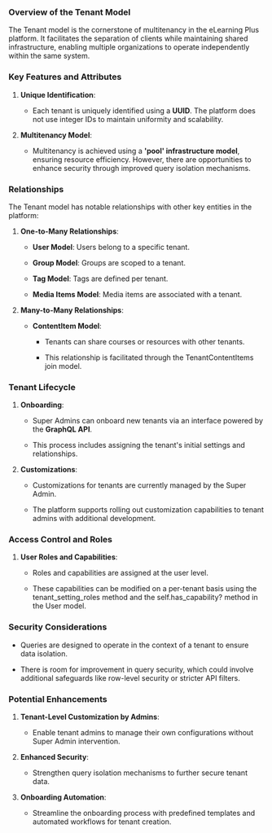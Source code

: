 ### **Overview of the Tenant Model**

The Tenant model is the cornerstone of multitenancy in the eLearning Plus platform. It facilitates the separation of clients while maintaining shared infrastructure, enabling multiple organizations to operate independently within the same system.

### **Key Features and Attributes**

1.  **Unique Identification**:
    
    *   Each tenant is uniquely identified using a **UUID**. The platform does not use integer IDs to maintain uniformity and scalability.
        
2.  **Multitenancy Model**:
    
    *   Multitenancy is achieved using a **'pool' infrastructure model**, ensuring resource efficiency. However, there are opportunities to enhance security through improved query isolation mechanisms.
        

### **Relationships**

The Tenant model has notable relationships with other key entities in the platform:

1.  **One-to-Many Relationships**:
    
    *   **User Model**: Users belong to a specific tenant.
        
    *   **Group Model**: Groups are scoped to a tenant.
        
    *   **Tag Model**: Tags are defined per tenant.
        
    *   **Media Items Model**: Media items are associated with a tenant.
        
2.  **Many-to-Many Relationships**:
    
    *   **ContentItem Model**:
        
        *   Tenants can share courses or resources with other tenants.
            
        *   This relationship is facilitated through the TenantContentItems join model.
            

### **Tenant Lifecycle**

1.  **Onboarding**:
    
    *   Super Admins can onboard new tenants via an interface powered by the **GraphQL API**.
        
    *   This process includes assigning the tenant's initial settings and relationships.
        
2.  **Customizations**:
    
    *   Customizations for tenants are currently managed by the Super Admin.
        
    *   The platform supports rolling out customization capabilities to tenant admins with additional development.
        

### **Access Control and Roles**

1.  **User Roles and Capabilities**:
    
    *   Roles and capabilities are assigned at the user level.
        
    *   These capabilities can be modified on a per-tenant basis using the tenant\_setting\_roles method and the self.has\_capability? method in the User model.
        

### **Security Considerations**

*   Queries are designed to operate in the context of a tenant to ensure data isolation.
    
*   There is room for improvement in query security, which could involve additional safeguards like row-level security or stricter API filters.
    

### **Potential Enhancements**

1.  **Tenant-Level Customization by Admins**:
    
    *   Enable tenant admins to manage their own configurations without Super Admin intervention.
        
2.  **Enhanced Security**:
    
    *   Strengthen query isolation mechanisms to further secure tenant data.
        
3.  **Onboarding Automation**:
    
    *   Streamline the onboarding process with predefined templates and automated workflows for tenant creation.